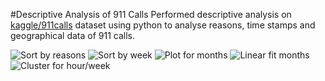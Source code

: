 #Descriptive Analysis of 911 Calls
Performed descriptive analysis on <a href="https://www.kaggle.com/datasets/mchirico/montcoalert">kaggle/911calls</a> dataset using python to analyse reasons, time stamps and geographical data of 911 calls.

<img alt='Sort by reasons' src='https://drive.google.com/uc?export=view&id=1IyLgojLPpONP79OyZ9sUSyw1QGQMCHtp' style='border: none' />
<img alt='Sort by week' src='https://drive.google.com/uc?export=view&id=1srxzBt3ZWU0y4gm6loLdrozPU8KkQGTa' style='border: none' />
<img alt='Plot for months' src='https://drive.google.com/uc?export=view&id=1igRdtPDdQOR4ZF9ydtD6Ir_ao5-yPyeC' style='border: none' />
<img alt='Linear fit months' src='https://drive.google.com/uc?export=view&id=1FLxIPqiCIXHbJVlNtqS-im0Tk_JBjQyJ' style='border: none' />
<img alt='Cluster for hour/week' src='https://drive.google.com/uc?export=view&id=19WBzV-C09Djzw22ueZzdYDQom18JgF4M' style='border: none' />
